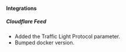 #### Integrations
##### Cloudflare Feed
- Added the Traffic Light Protocol parameter.
- Bumped docker version.
